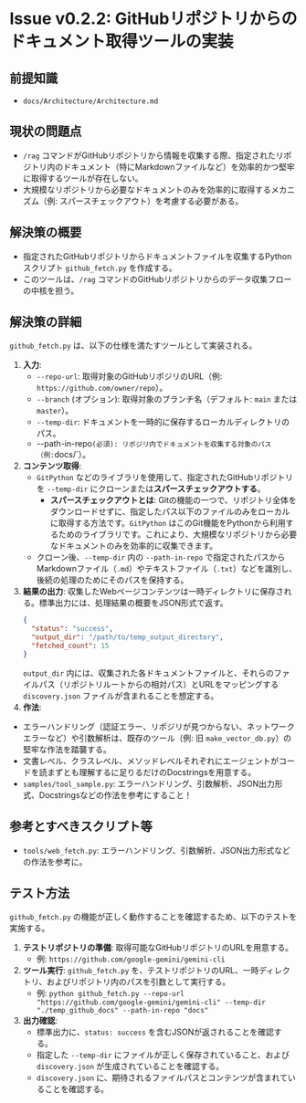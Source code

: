 # Issue v0.2.2: GitHubリポジトリからのドキュメント取得ツールの実装

## 前提知識
- `docs/Architecture/Architecture.md`

## 現状の問題点
- `/rag` コマンドがGitHubリポジトリから情報を収集する際、指定されたリポジトリ内のドキュメント（特にMarkdownファイルなど）を効率的かつ堅牢に取得するツールが存在しない。
- 大規模なリポジトリから必要なドキュメントのみを効率的に取得するメカニズム（例: スパースチェックアウト）を考慮する必要がある。

## 解決策の概要
- 指定されたGitHubリポジトリからドキュメントファイルを収集するPythonスクリプト `github_fetch.py` を作成する。
- このツールは、`/rag` コマンドのGitHubリポジトリからのデータ収集フローの中核を担う。

## 解決策の詳細
`github_fetch.py` は、以下の仕様を満たすツールとして実装される。

1.  **入力**:
    - `--repo-url`: 取得対象のGitHubリポジリのURL（例: `https://github.com/owner/repo`）。
    - `--branch` (オプション): 取得対象のブランチ名（デフォルト: `main` または `master`）。
    - `--temp-dir`: ドキュメントを一時的に保存するローカルディレクトリのパス。
    - --path-in-repo` (必須): リポジリ内でドキュメントを収集する対象のパス（例: `docs/`）。
2.  **コンテンツ取得**:
    - `GitPython` などのライブラリを使用して、指定されたGitHubリポジトリを `--temp-dir` にクローンまたは**スパースチェックアウトする**。
        - **スパースチェックアウトとは**: Gitの機能の一つで、リポジトリ全体をダウンロードせずに、指定したパス以下のファイルのみをローカルに取得する方法です。`GitPython` はこのGit機能をPythonから利用するためのライブラリです。これにより、大規模なリポジトリから必要なドキュメントのみを効率的に収集できます。
    - クローン後、`--temp-dir` 内の `--path-in-repo` で指定されたパスからMarkdownファイル（`.md`）やテキストファイル（`.txt`）などを識別し、後続の処理のためにそのパスを保持する。
3.  **結果の出力**: 収集したWebページコンテンツは一時ディレクトリに保存される。標準出力には、処理結果の概要をJSON形式で返す。
    ```json
    {
      "status": "success",
      "output_dir": "/path/to/temp_output_directory",
      "fetched_count": 15
    }
    ```
    `output_dir` 内には、収集された各ドキュメントファイルと、それらのファイルパス（リポジトリルートからの相対パス）とURLをマッピングする `discovery.json` ファイルが含まれることを想定する。
4.  **作法**:
  - エラーハンドリング（認証エラー、リポジリが見つからない、ネットワークエラーなど）や引数解析は、既存のツール（例: 旧 `make_vector_db.py`）の堅牢な作法を踏襲する。
  - 文書レベル、クラスレベル、メソッドレベルそれぞれにエージェントがコードを読まずとも理解するに足りるだけのDocstringsを用意する。
  - `samples/tool_sample.py`: エラーハンドリング、引数解析、JSON出力形式、Docstringsなどの作法を参考にすること！

## 参考とすべきスクリプト等
- `tools/web_fetch.py`: エラーハンドリング、引数解析、JSON出力形式などの作法を参考に。

## テスト方法
`github_fetch.py` の機能が正しく動作することを確認するため、以下のテストを実施する。

1.  **テストリポジトリの準備**: 取得可能なGitHubリポジトリのURLを用意する。
    - 例: `https://github.com/google-gemini/gemini-cli`
2.  **ツール実行**: `github_fetch.py` を、テストリポジトリのURL、一時ディレクトリ、およびリポジトリ内のパスを引数として実行する。
    - 例: `python github_fetch.py --repo-url "https://github.com/google-gemini/gemini-cli" --temp-dir "./temp_github_docs" --path-in-repo "docs"`
3.  **出力確認**:
    - 標準出力に、`status: success` を含むJSONが返されることを確認する。
    - 指定した `--temp-dir` にファイルが正しく保存されていること、および `discovery.json` が生成されていることを確認する。
    - `discovery.json` に、期待されるファイルパスとコンテンツが含まれていることを確認する。
